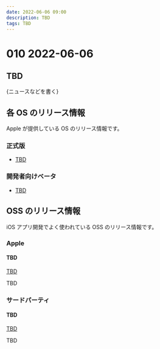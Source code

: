 ```yaml
---
date: 2022-06-06 09:00
description: TBD
tags: TBD
---
```

# 010 2022-06-06

## TBD

{ニュースなどを書く}

## 各 OS のリリース情報

Apple が提供している OS のリリース情報です。

### 正式版

- [TBD](TBD)

### 開発者向けベータ

- [TBD](TBD)

## OSS のリリース情報

iOS アプリ開発でよく使われている OSS のリリース情報です。

### Apple

#### TBD

[TBD](TBD)

TBD

### サードパーティ

#### TBD

[TBD](TBD)

TBD
